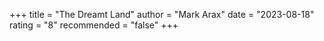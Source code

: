 +++
title = "The Dreamt Land"
author = "Mark Arax"
date = "2023-08-18"
rating = "8"
recommended = "false"
+++

